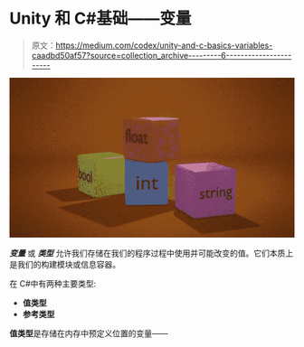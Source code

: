 # Unity 和 C#基础——变量

> 原文：<https://medium.com/codex/unity-and-c-basics-variables-caadbd50af57?source=collection_archive---------6----------------------->

![](img/c8a1c98c0764a95d455acaf620fdc6ab.png)

***变量*** 或 ***类型*** 允许我们存储在我们的程序过程中使用并可能改变的值。它们本质上是我们的构建模块或信息容器。

在 C#中有两种主要类型:

*   **值类型**
*   **参考类型**

**值类型**是存储在内存中预定义位置的变量——